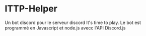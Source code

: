 # ITTP-Helper
Un bot discord pour le serveur discord It's time to play. Le bot est programmé en Javascript et node.js avecc l'API Discord.js
